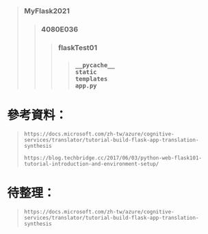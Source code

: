 > ### MyFlask2021
>> ### 4080E036
>>> ### flaskTest01
>>>> ### `__pycache__` <br> `static` <br> `templates` <br> `app.py`

# 參考資料：
> `https://docs.microsoft.com/zh-tw/azure/cognitive-services/translator/tutorial-build-flask-app-translation-synthesis`<p>
> `https://blog.techbridge.cc/2017/06/03/python-web-flask101-tutorial-introduction-and-environment-setup/`
# 待整理：
> `https://docs.microsoft.com/zh-tw/azure/cognitive-services/translator/tutorial-build-flask-app-translation-synthesis`
